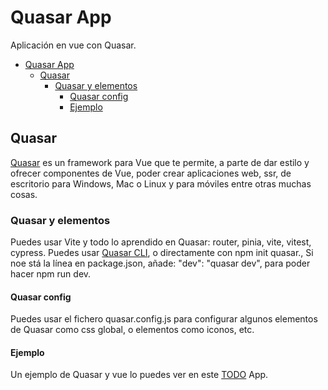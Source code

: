 # Quasar App

Aplicación en vue con Quasar.

- [Quasar App](#quasar-app)
  - [Quasar](#quasar)
    - [Quasar y elementos](#quasar-y-elementos)
      - [Quasar config](#quasar-config)
      - [Ejemplo](#ejemplo)

## Quasar
[Quasar](https://quasar.dev/) es un framework para Vue que te permite, a parte de dar estilo y ofrecer componentes de Vue, poder crear aplicaciones web, ssr, de escritorio para Windows, Mac o Linux y para móviles entre otras muchas cosas.

### Quasar y elementos
Puedes usar Vite y todo lo aprendido en Quasar: router, pinia, vite, vitest, cypress. Puedes usar [Quasar CLI](https://quasar.dev/start/quasar-cli), o directamente con npm init quasar., Si noe stá la línea en package.json, añade: "dev": "quasar dev", para poder hacer npm run dev.

#### Quasar config
Puedes usar el fichero quasar.config.js para configurar algunos elementos de Quasar como css global, o elementos como iconos, etc.

#### Ejemplo
Un ejemplo de Quasar y vue lo puedes ver en este [TODO](https://github.com/joseluisgs/vue-quasar-todo) App.